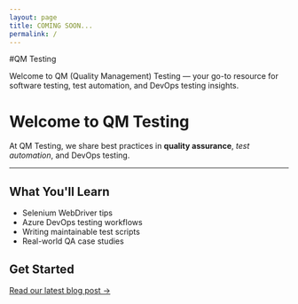 ```yaml
---
layout: page
title: COMING SOON...
permalink: /
---
```


#QM Testing

Welcome to QM (Quality Management) Testing — your go-to resource for software testing, test automation, and DevOps testing insights.

# Welcome to QM Testing

At QM Testing, we share best practices in **quality assurance**, *test automation*, and DevOps testing.

---

## What You'll Learn

- Selenium WebDriver tips
- Azure DevOps testing workflows
- Writing maintainable test scripts
- Real-world QA case studies

## Get Started

[Read our latest blog post →](/2025/05/16/your-latest-post.html)

